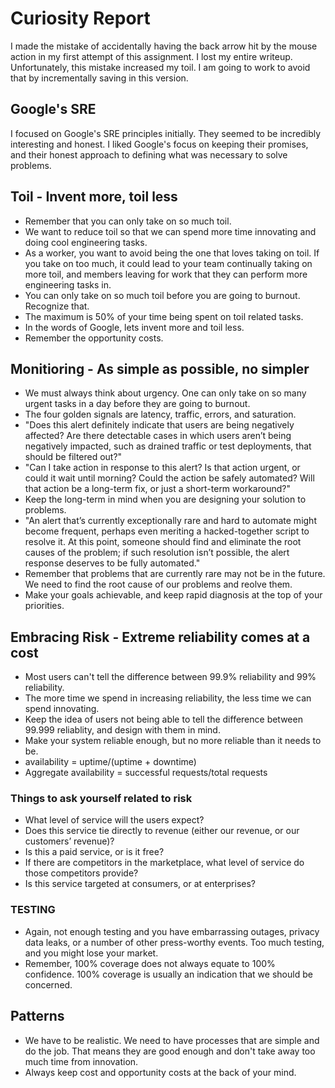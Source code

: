 # Curiosity Report
I made the mistake of accidentally having the back arrow hit by the mouse action in my first attempt of this assignment. I lost my entire writeup. Unfortunately, this mistake increased my toil. I am going to work to avoid that by incrementally saving in this version.

## Google's SRE
I focused on Google's SRE principles initially. They seemed to be incredibly interesting and honest. I liked Google's focus on keeping their promises, and their honest approach to defining what was necessary to solve problems.

## Toil - Invent more, toil less
- Remember that you can only take on so much toil.
- We want to reduce toil so that we can spend more time innovating and doing cool engineering tasks.
- As a worker, you want to avoid being the one that loves taking on toil. If you take on too much, it could lead to your team continually taking on more toil, and members leaving for work that they can perform more engineering tasks in.
- You can only take on so much toil before you are going to burnout. Recognize that.
- The maximum is 50% of your time being spent on toil related tasks.
- In the words of Google, lets invent more and toil less.
- Remember the opportunity costs.
  
## Monitioring - As simple as possible, no simpler
- We must always think about urgency. One can only take on so many urgent tasks in a day before they are going to burnout.
- The four golden signals are latency, traffic, errors, and saturation.
- "Does this alert definitely indicate that users are being negatively affected? Are there detectable cases in which users aren’t being negatively impacted, such as drained traffic or test deployments, that should be filtered out?"
- "Can I take action in response to this alert? Is that action urgent, or could it wait until morning? Could the action be safely automated? Will that action be a long-term fix, or just a short-term workaround?"
- Keep the long-term in mind when you are designing your solution to problems.
- "An alert that’s currently exceptionally rare and hard to automate might become frequent, perhaps even meriting a hacked-together script to resolve it. At this point, someone should find and eliminate the root causes of the problem; if such resolution isn’t possible, the alert response deserves to be fully automated."
- Remember that problems that are currently rare may not be in the future. We need to find the root cause of our problems and reolve them.
- Make your goals achievable, and keep rapid diagnosis at the top of your priorities.
  
## Embracing Risk - Extreme reliability comes at a cost
- Most users can't tell the difference between 99.9% reliability and 99% reliability.
- The more time we spend in increasing reliability, the less time we can spend innovating.
- Keep the idea of users not being able to tell the difference between 99.999 reliablity, and design with them in mind.
- Make your system reliable enough, but no more reliable than it needs to be.
- availability = uptime/(uptime + downtime)
- Aggregate availability = successful requests/total requests

### Things to ask yourself related to risk
- What level of service will the users expect?
- Does this service tie directly to revenue (either our revenue, or our customers’ revenue)?
- Is this a paid service, or is it free?
- If there are competitors in the marketplace, what level of service do those competitors provide?
- Is this service targeted at consumers, or at enterprises?

### TESTING
- Again, not enough testing and you have embarrassing outages, privacy data leaks, or a number of other press-worthy events. Too much testing, and you might lose your market.
- Remember, 100% coverage does not always equate to 100% confidence. 100% coverage is usually an indication that we should be concerned.

## Patterns
- We have to be realistic. We need to have processes that are simple and do the job. That means they are good enough and don't take away too much time from innovation.
- Always keep cost and opportunity costs at the back of your mind.
